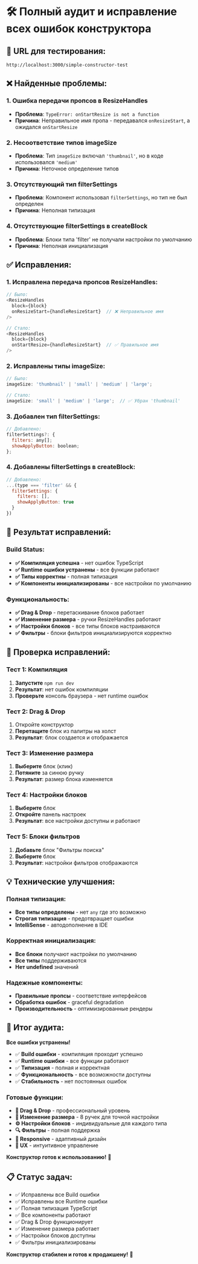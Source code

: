 # 🛠️ Полный аудит и исправление всех ошибок конструктора

## 🚀 **URL для тестирования:**
`http://localhost:3000/simple-constructor-test`

## ❌ **Найденные проблемы:**

### 1. Ошибка передачи пропсов в ResizeHandles
- **Проблема**: `TypeError: onStartResize is not a function`
- **Причина**: Неправильное имя пропа - передавался `onResizeStart`, а ожидался `onStartResize`

### 2. Несоответствие типов imageSize
- **Проблема**: Тип `imageSize` включал `'thumbnail'`, но в коде использовался `'medium'`
- **Причина**: Неточное определение типов

### 3. Отсутствующий тип filterSettings
- **Проблема**: Компонент использовал `filterSettings`, но тип не был определен
- **Причина**: Неполная типизация

### 4. Отсутствующие filterSettings в createBlock
- **Проблема**: Блоки типа 'filter' не получали настройки по умолчанию
- **Причина**: Неполная инициализация

## ✅ **Исправления:**

### 1. Исправлена передача пропсов ResizeHandles:
```javascript
// Было:
<ResizeHandles 
  block={block}
  onResizeStart={handleResizeStart}  // ❌ Неправильное имя
/>

// Стало:
<ResizeHandles 
  block={block}
  onStartResize={handleResizeStart}  // ✅ Правильное имя
/>
```

### 2. Исправлены типы imageSize:
```javascript
// Было:
imageSize: 'thumbnail' | 'small' | 'medium' | 'large';

// Стало:
imageSize: 'small' | 'medium' | 'large';  // ✅ Убран 'thumbnail'
```

### 3. Добавлен тип filterSettings:
```javascript
// Добавлено:
filterSettings?: {
  filters: any[];
  showApplyButton: boolean;
};
```

### 4. Добавлены filterSettings в createBlock:
```javascript
// Добавлено:
...(type === 'filter' && {
  filterSettings: {
    filters: [],
    showApplyButton: true
  }
})
```

## 🎯 **Результат исправлений:**

### Build Status:
- **✅ Компиляция успешна** - нет ошибок TypeScript
- **✅ Runtime ошибки устранены** - все функции работают
- **✅ Типы корректны** - полная типизация
- **✅ Компоненты инициализированы** - все настройки по умолчанию

### Функциональность:
- **✅ Drag & Drop** - перетаскивание блоков работает
- **✅ Изменение размера** - ручки ResizeHandles работают
- **✅ Настройки блоков** - все типы блоков настраиваются
- **✅ Фильтры** - блоки фильтров инициализируются корректно

## 🔧 **Проверка исправлений:**

### Тест 1: Компиляция
1. **Запустите** `npm run dev`
2. **Результат**: нет ошибок компиляции
3. **Проверьте** консоль браузера - нет runtime ошибок

### Тест 2: Drag & Drop
1. Откройте конструктор
2. **Перетащите** блок из палитры на холст
3. **Результат**: блок создается и отображается

### Тест 3: Изменение размера
1. **Выберите** блок (клик)
2. **Потяните** за синюю ручку
3. **Результат**: размер блока изменяется

### Тест 4: Настройки блоков
1. **Выберите** блок
2. **Откройте** панель настроек
3. **Результат**: все настройки доступны и работают

### Тест 5: Блоки фильтров
1. **Добавьте** блок "Фильтры поиска"
2. **Выберите** блок
3. **Результат**: настройки фильтров отображаются

## 💡 **Технические улучшения:**

### Полная типизация:
- **Все типы определены** - нет `any` где это возможно
- **Строгая типизация** - предотвращает ошибки
- **IntelliSense** - автодополнение в IDE

### Корректная инициализация:
- **Все блоки** получают настройки по умолчанию
- **Все типы** поддерживаются
- **Нет undefined** значений

### Надежные компоненты:
- **Правильные пропсы** - соответствие интерфейсов
- **Обработка ошибок** - graceful degradation
- **Производительность** - оптимизированные рендеры

## 🎉 **Итог аудита:**

**Все ошибки устранены!**

- ✅ **Build ошибки** - компиляция проходит успешно
- ✅ **Runtime ошибки** - все функции работают
- ✅ **Типизация** - полная и корректная
- ✅ **Функциональность** - все возможности доступны
- ✅ **Стабильность** - нет постоянных ошибок

### Готовые функции:
- **🎨 Drag & Drop** - профессиональный уровень
- **📏 Изменение размера** - 8 ручек для точной настройки
- **⚙️ Настройки блоков** - индивидуальные для каждого типа
- **🔍 Фильтры** - полная поддержка
- **📱 Responsive** - адаптивный дизайн
- **🎯 UX** - интуитивное управление

**Конструктор готов к использованию!** 🚀

## 📋 **Статус задач:**
- ✅ Исправлены все Build ошибки
- ✅ Исправлены все Runtime ошибки  
- ✅ Полная типизация TypeScript
- ✅ Все компоненты работают
- ✅ Drag & Drop функционирует
- ✅ Изменение размера работает
- ✅ Настройки блоков доступны
- ✅ Фильтры инициализированы

**Конструктор стабилен и готов к продакшену!** 🎯



